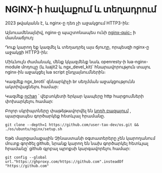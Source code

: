 # NGINX-ի հավաքում և տեղադրում

2023 թվականն է, և nginx-ը դեռ չի աջակցում HTTP3-ին:

Այնուամենայնիվ, nginx-ը պաշտոնապես ունի [nginx-quic-](https://quic.nginx.org) ի մասնաճյուղ:

Դուք կարող եք կազմել և տեղադրել այս ճյուղը, որպեսզի nginx-ը աջակցի HTTP3-ին:

Միևնույն ժամանակ, մենք կկազմենք նաև openresty-ի lua-nginx-module մոդուլը (և luajit2 և ngx_devel_kit)՝ հնարավորություն տալու nginx-ին աջակցել lua script ընդլայնումներին։

Կազմեք ngx_brotli՝ զննարկիչի br սեղմման աջակցությունն ակտիվացնելու համար:

Կազմեք [nchan](https://github.com/slact/nchan) ՝ վեբսոկետի երկար կապերը http հարցումների փոխարկելու համար:

Բոլոր սկրիպտները փաթեթավորվել են [կոդի բազայում](https://github.com/user-tax-dev/os) , պարզապես գործարկեք հետևյալ հրամանը.

```
git clone --depth=1 https://github.com/user-tax-dev/os.git && ./os/ubuntu/nginx/setup.sh
```

Եթե ​​մայրցամաքային Չինաստանի օգտատերերը չեն կարողանում մուտք գործել github, նրանք կարող են նախ գործարկել հետևյալ հրամանը՝ github գլոբալ պրոքսի կարգավորելու համար:

```
git config --global url."https://ghproxy.com/https://github.com".insteadOf "https://github.com"
```